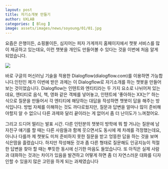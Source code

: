 ```yaml
---
layout: post
title: 자기소개봇 만들기
author: UXLAB 
categories: [ Blog ]
image: assets/images/news/soyoung/01/01.jpg
---
```

요즘은 은행이든, 쇼핑몰이든, 심지어는 피자 가게까지 홈페이지에서 챗봇 서비스를 많이 제공하고 있는데요, 이런 챗봇을 개인도 만들어볼 수 있다는 것을 이번에 처음 알게 되었습니다. 

<img src="{{site.baseurl}}/assets/images/news/soyoung/01/01.jpg">

바로 구글의 머신러닝 기술을 적용한 Dialogflow(dialogflow.com)를 이용하면 가능합니다.인턴인 제가 이번에 받은 과제는 이 Dialogflow로 자기소개를 하는 챗봇을 만들어보는 것이었습니다. Dialogflow는 인텐트와 엔티티라는 두 가지 요소로 나뉘어져 있는데요, 엔티티로 음식, 책, 영화 같은 객체를 넣어놓고, 인텐트에 '좋아하는 XX는?' 하는 식으로 질문을 만들어서 각 엔티티에 해당하는 대답을 작성하면 챗봇이 답을 해주는 방식입니다. 방법 자체를 이해하는 것도 까다로웠지만, 질문과 답변을 얼마나 많이 준비해야할지 알 수 없으니 다른 과제와 달리 끝이라는 게 없어서 좀 더 난이도가 느껴졌어요.

그리고 드디어 떨리는 발표 시간. 다른 인턴분의 챗봇이 방학에 뭐 할 거냐는 질문에 남자친구 얘기를 할 때는 다른 사람들과 함께 웃으면서도 동시에 제 차례를 걱정했는데요, 아니나 다를까 제 챗봇도 미처 준비하지 못한 질문을 받고 엉뚱한 답을 하는 것을 보며 식은땀을 흘렸습니다. 하지만 작성해둔 것과 좀 다른 형태로 질문해도 인공지능이 적절한 답변을 찾아 할 때는 뿌듯한 동시에 신기한 마음도 들었습니다. 또 아직은 실제 사람과 대화하는 것과는 차이가 있음을 발견하고 어떻게 하면 좀 더 자연스러운 대화를 디자인할 수 있을지 많은 고민을 하게 되는 과제였습니다

